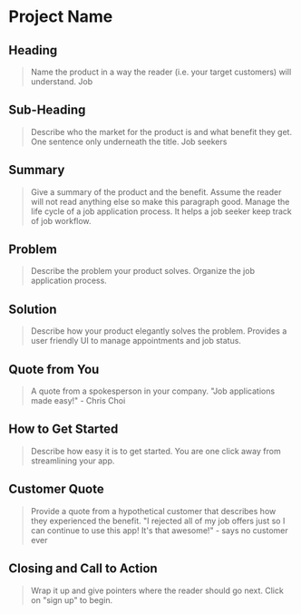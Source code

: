 # Project Name #

<!-- 
> This material was originally posted [here](http://www.quora.com/What-is-Amazons-approach-to-product-development-and-product-management). It is reproduced here for posterities sake.

There is an approach called "working backwards" that is widely used at Amazon. They work backwards from the customer, rather than starting with an idea for a product and trying to bolt customers onto it. While working backwards can be applied to any specific product decision, using this approach is especially important when developing new products or features.

For new initiatives a product manager typically starts by writing an internal press release announcing the finished product. The target audience for the press release is the new/updated product's customers, which can be retail customers or internal users of a tool or technology. Internal press releases are centered around the customer problem, how current solutions (internal or external) fail, and how the new product will blow away existing solutions.

If the benefits listed don't sound very interesting or exciting to customers, then perhaps they're not (and shouldn't be built). Instead, the product manager should keep iterating on the press release until they've come up with benefits that actually sound like benefits. Iterating on a press release is a lot less expensive than iterating on the product itself (and quicker!).

If the press release is more than a page and a half, it is probably too long. Keep it simple. 3-4 sentences for most paragraphs. Cut out the fat. Don't make it into a spec. You can accompany the press release with a FAQ that answers all of the other business or execution questions so the press release can stay focused on what the customer gets. My rule of thumb is that if the press release is hard to write, then the product is probably going to suck. Keep working at it until the outline for each paragraph flows. 

Oh, and I also like to write press-releases in what I call "Oprah-speak" for mainstream consumer products. Imagine you're sitting on Oprah's couch and have just explained the product to her, and then you listen as she explains it to her audience. That's "Oprah-speak", not "Geek-speak".

Once the project moves into development, the press release can be used as a touchstone; a guiding light. The product team can ask themselves, "Are we building what is in the press release?" If they find they're spending time building things that aren't in the press release (overbuilding), they need to ask themselves why. This keeps product development focused on achieving the customer benefits and not building extraneous stuff that takes longer to build, takes resources to maintain, and doesn't provide real customer benefit (at least not enough to warrant inclusion in the press release).
 -->
 
## Heading ##
  > Name the product in a way the reader (i.e. your target customers) will understand.
    Job

## Sub-Heading ##
  > Describe who the market for the product is and what benefit they get. One sentence only underneath the title.
    Job seekers

## Summary ##
  > Give a summary of the product and the benefit. Assume the reader will not read anything else so make this paragraph good.
    Manage the life cycle of a job application process. It helps a job seeker keep track of job workflow.

## Problem ##
  > Describe the problem your product solves.
    Organize the job application process.

## Solution ##
  > Describe how your product elegantly solves the problem.
    Provides a user friendly UI to manage appointments and job status.

## Quote from You ##
  > A quote from a spokesperson in your company.
    "Job applications made easy!" - Chris Choi

## How to Get Started ##
  > Describe how easy it is to get started.
    You are one click away from streamlining your app.

## Customer Quote ##
  > Provide a quote from a hypothetical customer that describes how they experienced the benefit.
    "I rejected all of my job offers just so I can continue to use this app!  It's that awesome!" - says no customer ever

## Closing and Call to Action ##
  > Wrap it up and give pointers where the reader should go next.
    Click on "sign up" to begin.
